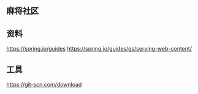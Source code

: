 ## 麻将社区

## 资料
https://spring.io/guides
https://spring.io/guides/gs/serving-web-content/

## 工具
https://git-scn.com/download

